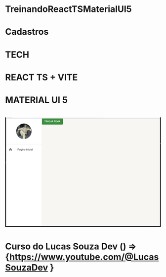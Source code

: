 # TreinandoReactTSMaterialUI5

# Cadastros 

  # TECH
# REACT TS + VITE
# MATERIAL UI 5
# ![CRIANDO HOME](image.png)


# Curso do Lucas Souza Dev () => {https://www.youtube.com/@LucasSouzaDev }

